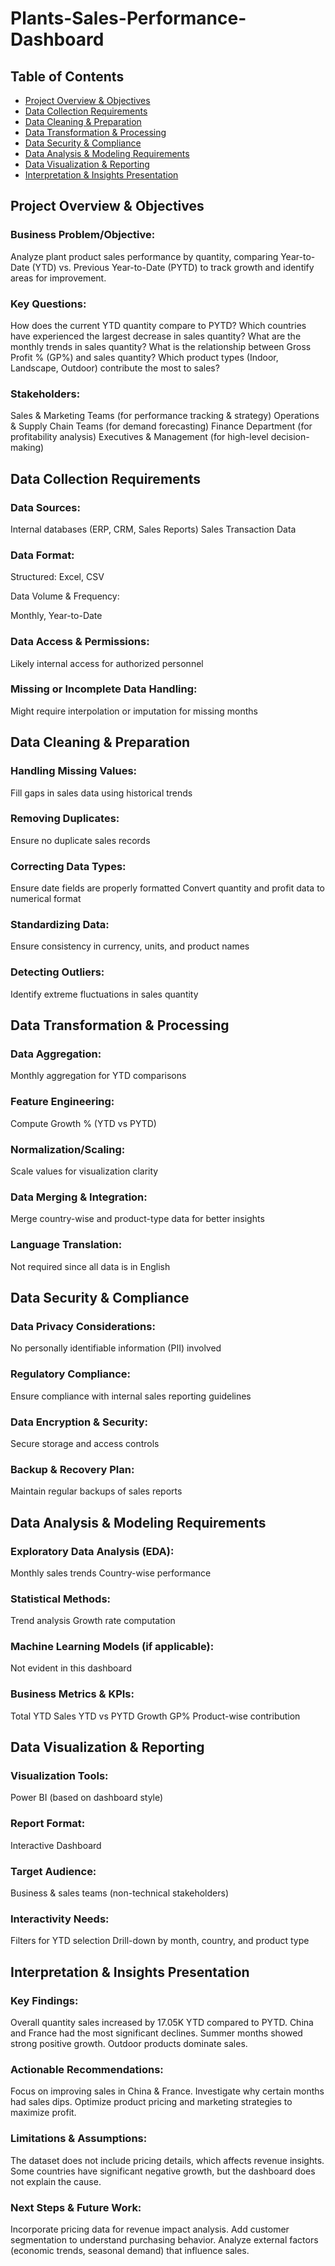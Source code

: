# Plants-Sales-Performance-Dashboard

## Table of Contents
- [Project Overview & Objectives](https://github.com/XBarc16/Data-Analyst-Portfolio/blob/main/Project/Power%20BI%20Projects/Plants%20Sales%20Performance%20Dashboard/Readme.md#Project-Overview--Objectives)
- [Data Collection Requirements](https://github.com/XBarc16/Data-Analyst-Portfolio/blob/main/Project/Power%20BI%20Projects/Plants%20Sales%20Performance%20Dashboard/Readme.md#Data-Collection-Requirements)
- [Data Cleaning & Preparation](https://github.com/XBarc16/Data-Analyst-Portfolio/blob/main/Project/Power%20BI%20Projects/Plants%20Sales%20Performance%20Dashboard/Readme.md#Data-Cleaning--Preparation)
- [Data Transformation & Processing](https://github.com/XBarc16/Data-Analyst-Portfolio/blob/main/Project/Power%20BI%20Projects/Plants%20Sales%20Performance%20Dashboard/Readme.md#Data-Transformation--Processing)
- [Data Security & Compliance](https://github.com/XBarc16/Data-Analyst-Portfolio/blob/main/Project/Power%20BI%20Projects/Plants%20Sales%20Performance%20Dashboard/Readme.md#Data-Security--Compliance)
- [Data Analysis & Modeling Requirements](https://github.com/XBarc16/Data-Analyst-Portfolio/blob/main/Project/Power%20BI%20Projects/Plants%20Sales%20Performance%20Dashboard/Readme.md#Data-Analysis--Modeling-Requirements) 
- [Data Visualization & Reporting](https://github.com/XBarc16/Data-Analyst-Portfolio/blob/main/Project/Power%20BI%20Projects/Plants%20Sales%20Performance%20Dashboard/Readme.md#Data-Visualization--Reporting)
- [Interpretation & Insights Presentation](https://github.com/XBarc16/Data-Analyst-Portfolio/blob/main/Project/Power%20BI%20Projects/Plants%20Sales%20Performance%20Dashboard/Readme.md#Interpretation--Insights-Presentation)

  
## Project Overview & Objectives

### Business Problem/Objective:

Analyze plant product sales performance by quantity, comparing Year-to-Date (YTD) vs. Previous Year-to-Date (PYTD) to track growth and identify areas for improvement.

### Key Questions:

How does the current YTD quantity compare to PYTD?
Which countries have experienced the largest decrease in sales quantity?
What are the monthly trends in sales quantity?
What is the relationship between Gross Profit % (GP%) and sales quantity?
Which product types (Indoor, Landscape, Outdoor) contribute the most to sales?

### Stakeholders:

Sales & Marketing Teams (for performance tracking & strategy)
Operations & Supply Chain Teams (for demand forecasting)
Finance Department (for profitability analysis)
Executives & Management (for high-level decision-making)

## Data Collection Requirements

### Data Sources:

Internal databases (ERP, CRM, Sales Reports)
Sales Transaction Data

### Data Format:

Structured: Excel, CSV

Data Volume & Frequency:

Monthly, Year-to-Date

### Data Access & Permissions:

Likely internal access for authorized personnel

### Missing or Incomplete Data Handling:

Might require interpolation or imputation for missing months

## Data Cleaning & Preparation

### Handling Missing Values:

Fill gaps in sales data using historical trends

### Removing Duplicates:

Ensure no duplicate sales records

### Correcting Data Types:

Ensure date fields are properly formatted
Convert quantity and profit data to numerical format

### Standardizing Data:

Ensure consistency in currency, units, and product names

### Detecting Outliers:

Identify extreme fluctuations in sales quantity

## Data Transformation & Processing

### Data Aggregation:

Monthly aggregation for YTD comparisons

### Feature Engineering:

Compute Growth % (YTD vs PYTD)

### Normalization/Scaling:

Scale values for visualization clarity

### Data Merging & Integration:

Merge country-wise and product-type data for better insights

### Language Translation:

Not required since all data is in English

## Data Security & Compliance

### Data Privacy Considerations:

No personally identifiable information (PII) involved

### Regulatory Compliance:

Ensure compliance with internal sales reporting guidelines

### Data Encryption & Security:

Secure storage and access controls

### Backup & Recovery Plan:

Maintain regular backups of sales reports

## Data Analysis & Modeling Requirements

### Exploratory Data Analysis (EDA):

Monthly sales trends
Country-wise performance

### Statistical Methods:

Trend analysis
Growth rate computation

### Machine Learning Models (if applicable):

Not evident in this dashboard

### Business Metrics & KPIs:

Total YTD Sales
YTD vs PYTD Growth
GP%
Product-wise contribution

## Data Visualization & Reporting

### Visualization Tools:

Power BI (based on dashboard style)

### Report Format:

Interactive Dashboard

### Target Audience:

Business & sales teams (non-technical stakeholders)

### Interactivity Needs:

Filters for YTD selection
Drill-down by month, country, and product type

## Interpretation & Insights Presentation

### Key Findings:

Overall quantity sales increased by 17.05K YTD compared to PYTD.
China and France had the most significant declines.
Summer months showed strong positive growth.
Outdoor products dominate sales.

### Actionable Recommendations:

Focus on improving sales in China & France.
Investigate why certain months had sales dips.
Optimize product pricing and marketing strategies to maximize profit.

### Limitations & Assumptions:

The dataset does not include pricing details, which affects revenue insights.
Some countries have significant negative growth, but the dashboard does not explain the cause.

### Next Steps & Future Work:

Incorporate pricing data for revenue impact analysis.
Add customer segmentation to understand purchasing behavior.
Analyze external factors (economic trends, seasonal demand) that influence sales.


